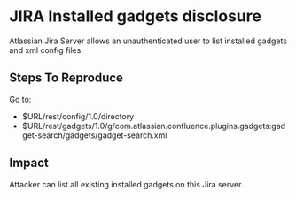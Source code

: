 

# JIRA Installed gadgets disclosure

Atlassian Jira Server allows an unauthenticated user to list installed gadgets and xml config files. 



## Steps To Reproduce

Go to: 	
* $URL/rest/config/1.0/directory
* $URL/rest/gadgets/1.0/g/com.atlassian.confluence.plugins.gadgets:gadget-search/gadgets/gadget-search.xml




## Impact

Attacker can list all existing installed gadgets on this Jira server. 

 

